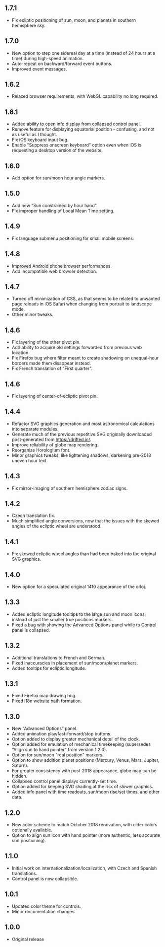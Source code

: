 ## 1.7.1

* Fix ecliptic positioning of sun, moon, and planets in southern hemisphere sky.

## 1.7.0

* New option to step one sidereal day at a time (instead of 24 hours at a time) during high-speed animation.
* Auto-repeat on backward/forward event buttons.
* Improved event messages.

## 1.6.2

* Relaxed browser requirements, with WebGL capability no long required.

## 1.6.1

* Added ability to open info display from collapsed control panel.
* Remove feature for displaying equatorial position - confusing, and not as useful as I thought.
* Fix iOS keyboard input bug.
* Enable "Suppress onscreen keyboard" option even when iOS is requesting a desktop version of the website.

## 1.6.0

* Add option for sun/moon hour angle markers.

## 1.5.0

* Add new "Sun constrained by hour hand".
* Fix improper handling of Local Mean Time setting.

## 1.4.9

* Fix language submenu positioning for small mobile screens.

## 1.4.8

* Improved Android phone browser performances.
* Add incompatible web browser detection.

## 1.4.7

* Turned off minimization of CSS, as that seems to be related to unwanted page reloads in iOS Safari when changing from portrait to landscape mode.
* Other minor tweaks.

## 1.4.6

* Fix layering of the other pivot pin.
* Add ability to acquire old settings forwarded from previous web location.
* Fix Firefox bug where filter meant to create shadowing on unequal-hour borders made them disappear instead.
* Fix French translation of "First quarter".

## 1.4.6

* Fix layering of center-of-ecliptic pivot pin.

## 1.4.4

* Refactor SVG graphics generation and most astronomical calculations into separate modules.
* Generate much of the previous repetitive SVG originally downloaded post-generated from https://drifted.in/.
* Improve reliability of globe map rendering.
* Reorganize Horologium font.
* Minor graphics tweaks, like lightening shadows, darkening pre-2018 uneven hour text.

## 1.4.3

* Fix mirror-imaging of southern hemisphere zodiac signs.

## 1.4.2

* Czech translation fix.
* Much simplified angle conversions, now that the issues with the skewed angles of the ecliptic wheel are understood.

## 1.4.1

* Fix skewed ecliptic wheel angles than had been baked into the original SVG graphics.

## 1.4.0

* New option for a speculated original 1410 appearance of the orloj.

## 1.3.3

* Added ecliptic longitude tooltips to the large sun and moon icons, instead of just the smaller true positions markers.
* Fixed a bug with showing the Advanced Options panel while to Control panel is collapsed.

## 1.3.2

* Additional translations to French and German.
* Fixed inaccuracies in placement of sun/moon/planet markers.
* Added tooltips for ecliptic longitude.

## 1.3.1

* Fixed Firefox map drawing bug.
* Fixed i18n website path formation.

## 1.3.0

* New “Advanced Options” panel.
* Added animation play/fast-forward/stop buttons.
* Option added to display greater mechanical detail of the clock.
* Option added for emulation of mechanical timekeeping (supersedes “Align sun to hand pointer” from version 1.2.0).
* Option for sun/moon "real position" markers.
* Option to show addition planet positions (Mercury, Venus, Mars, Jupiter, Saturn).
* For greater consistency with post-2018 appearance, globe map can be hidden.
* Collapsed control panel displays currently-set time.
* Option added for keeping SVG shading at the risk of slower graphics.
* Added info panel with time readouts, sun/moon rise/set times, and other data.

## 1.2.0

* New color scheme to match October 2018 renovation, with older colors optionally available.
* Option to align sun icon with hand pointer (more authentic, less accurate sun positioning).

## 1.1.0

* Initial work on internationalization/localization, with Czech and Spanish translations.
* Control panel is now collapsible.

## 1.0.1

* Updated color theme for controls.
* Minor documentation changes.

## 1.0.0

* Original release
